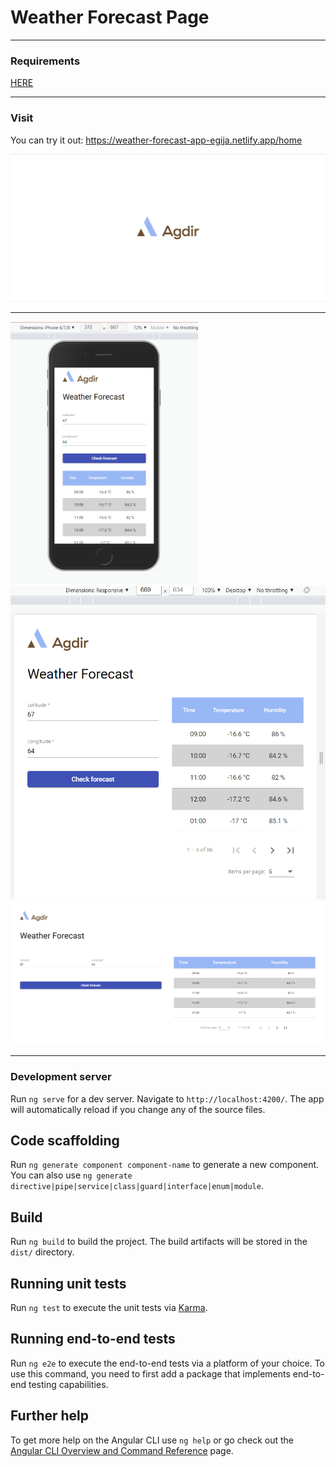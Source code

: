 # Weather Forecast Page

---
### Requirements

[HERE](./src/assets/images/agdir-homework.pdf)

---

### Visit

You can try it out: https://weather-forecast-app-egija.netlify.app/home

<img src="./src/assets/gif/Animation.gif" alt="gif">

---

<img src="./src/assets/images/mobile.PNG" alt="mobile" width="300">

<img src="./src/assets/images/capture2.PNG" alt="" width="600">

<img src="./src/assets/images/capture3.PNG" alt="" width="800">

---

### Development server

Run `ng serve` for a dev server. Navigate to `http://localhost:4200/`. The app will automatically reload if you change any of the source files.

## Code scaffolding

Run `ng generate component component-name` to generate a new component. You can also use `ng generate directive|pipe|service|class|guard|interface|enum|module`.

## Build

Run `ng build` to build the project. The build artifacts will be stored in the `dist/` directory.

## Running unit tests

Run `ng test` to execute the unit tests via [Karma](https://karma-runner.github.io).

## Running end-to-end tests

Run `ng e2e` to execute the end-to-end tests via a platform of your choice. To use this command, you need to first add a package that implements end-to-end testing capabilities.

## Further help

To get more help on the Angular CLI use `ng help` or go check out the [Angular CLI Overview and Command Reference](https://angular.io/cli) page.
